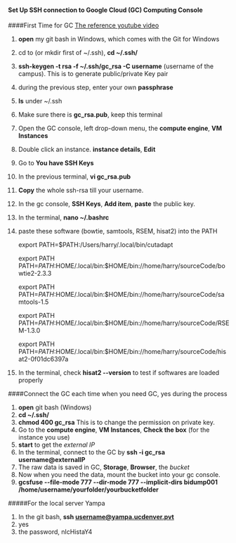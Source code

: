 #### Set Up SSH connection to Google Cloud (GC) Computing Console

####First Time for GC [The reference youtube video](https://www.youtube.com/watch?v=R8C66NwMJLs&t=0s&list=WL&index=2)

1. **open** my git bash in Windows, which comes with the Git for Windows
2. cd to (or mkdir first of ~/.ssh), **cd ~/.ssh/**
3. **ssh-keygen -t rsa -f ~/.ssh/gc_rsa -C username** (username of the campus). This is to generate public/private Key pair
4. during the previous step, enter your own **passphrase**
5. **ls** under ~/.ssh
6. Make sure there is **gc_rsa.pub**, keep this terminal 
7. Open the GC console, left drop-down menu, the **compute engine**, **VM Instances**
8. Double click an instance. **instance details**, **Edit**
9. Go to **You have SSH Keys**
10. In the previous terminal, **vi gc_rsa.pub**
11. **Copy** the whole ssh-rsa till your username.
12. In the gc console, **SSH Keys**, **Add item**, **paste** the public key. 
13. In the terminal, **nano ~/.bashrc**
14. paste these software (bowtie, samtools, RSEM, hisat2) into the PATH
    
    export PATH=$PATH:/Users/harry/.local/bin/cutadapt

    export PATH PATH=$PATH:$HOME/.local/bin:$HOME/bin://home/harry/sourceCode/bowtie2-2.3.3

    export PATH PATH=$PATH:$HOME/.local/bin:$HOME/bin://home/harry/sourceCode/samtools-1.5

    export PATH PATH=$PATH:$HOME/.local/bin:$HOME/bin://home/harry/sourceCode/RSEM-1.3.0

    export PATH PATH=$PATH:$HOME/.local/bin:$HOME/bin://home/harry/sourceCode/hisat2-0f01dc6397a
    
15. In the terminal, check **hisat2 --version** to test if softwares are loaded properly

####Connect the GC each time when you need GC, yes during the process

1. **open** git bash (Windows)
2. **cd ~/.ssh/**
3. **chmod 400 gc_rsa** This is to change the permission on private key.
4. Go to the **compute engine**, **VM Instances**, **Check the box** (for the instance you use)
5. **start** to get the *external IP*
6. In the terminal, connect to the GC by **ssh -i gc_rsa username@externalIP**
7. The raw data is saved in GC, **Storage**, **Browser**, the *bucket*
8. Now when you need the data, mount the bucket into your gc console.
9. **gcsfuse --file-mode 777 --dir-mode 777 --implicit-dirs bidump001 /home/username/yourfolder/yourbucketfolder**


#####For the local server Yampa
1. In the git bash, **ssh username@yampa.ucdenver.pvt**
2. yes
3. the password, nIcHistaY4









